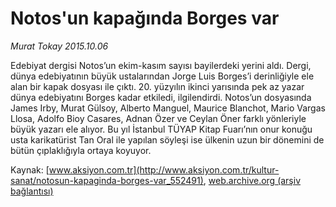 # Notos'un kapağında Borges var

*Murat Tokay 2015.10.06*

<div class="pNewsDetailMainContent ctx_content" itemprop="articleBody">
 <p>
  Edebiyat dergisi Notos’un ekim-kasım sayısı bayilerdeki yerini aldı. Dergi, dünya edebiyatının büyük ustalarından Jorge Luis Borges’i derinliğiyle ele alan bir kapak dosyası ile çıktı. 20. yüzyılın ikinci yarısında pek az yazar dünya edebiyatını Borges kadar etkiledi, ilgilendirdi. Notos’un dosyasında James Irby, Murat Gülsoy, Alberto Manguel, Maurice Blanchot, Mario Vargas Llosa, Adolfo Bioy Casares, Adnan Özer ve Ceylan Öner farklı yönleriyle büyük yazarı ele alıyor. Bu yıl İstanbul TÜYAP Kitap Fuarı’nın onur konuğu usta karikatürist Tan Oral ile yapılan söyleşi ise ülkenin uzun bir dönemini de bütün çıplaklığıyla ortaya koyuyor.
 </p>
</div>


Kaynak: [www.aksiyon.com.tr](http://www.aksiyon.com.tr/kultur-sanat/notosun-kapaginda-borges-var_552491), [web.archive.org (arşiv bağlantısı)](http://web.archive.org/web/20160125065424/http://www.aksiyon.com.tr/kultur-sanat/notosun-kapaginda-borges-var_552491)
